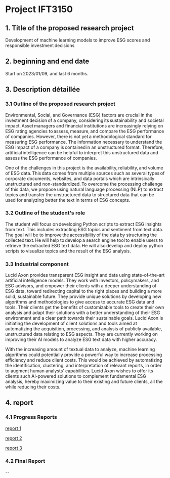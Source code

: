 # Project IFT3150

## 1. Title of the proposed research project 
Development of machine learning models to improve ESG scores and responsible investment decisions 
## 2. beginning and end date 
Start on 2023/01/09, and last 6 months. 
## 3. Description détaillée

### 3.1 Outline of the proposed research project
<div>
Environmental, Social, and Governance (ESG) factors are crucial in the investment decision of a company, considering its sustainability and societal impact. Asset managers and financial institutions are increasingly relying on ESG rating agencies to assess, measure, and compare the ESG performance of companies. However, there is not yet a methodological standard for measuring ESG performance. The information necessary to understand the ESG impact of a company is contained in an unstructured format. Therefore, artificial intelligence can be helpful to interpret this unstructured data and assess the ESG performance of companies.   

One of the challenges in this project is the availability, reliability, and volume of ESG data. This data comes from multiple sources such as several types of corporate documents, websites, and data portals which are intrinsically unstructured and non-standardized. To overcome the processing challenge of this data, we propose using natural language processing (NLP) to extract topics and transfer the unstructured data to structured data that can be used for analyzing better the text in terms of ESG concepts. 
</div>

### 3.2 Outline of the student's role
<div>
The student will focus on developing Python scripts to extract ESG insights from text. This includes extracting ESG topics and sentiment from text data. The goal will be to improve the accessibility of the data by structuring the collected text. He will help to develop a search engine tool to enable users to retrieve the extracted ESG text data. He will also develop and deploy python scripts to visualize topics and the result of the ESG analysis. 
</div>


### 3.3 Industrial component
</div>
Lucid Axon provides transparent ESG insight and data using state-of-the-art artificial intelligence models. They work with investors, policymakers, and ESG advisors, and empower their clients with a deeper understanding of ESG data, toward redirecting capital to the right places and building a more solid, sustainable future. They provide unique solutions by developing new algorithms and methodologies to give access to accurate ESG data and tools. Their clients get the benefits of customizable tools to create their own analysis and adapt their solutions with a better understanding of their ESG environment and a clear path towards their sustainable goals. Lucid Axon is initiating the development of client solutions and tools aimed at automatizing the acquisition, processing, and analysis of publicly available, unstructured data relating to ESG aspects. They are currently working on improving their AI models to analyze ESG text data with higher accuracy.

With the increasing amount of textual data to analyze, machine learning algorithms could potentially provide a powerful way to increase processing efficiency and reduce client costs. This would be achieved by automatizing the identification, clustering, and interpretation of relevant reports, in order to augment human analysts’ capabilities. Lucid Axon wishes to offer its clients such AI-powered solutions to complement fundamental ESG analysis, hereby maximizing value to their existing and future clients, all the while reducing their costs.
</div>

## 4. report

### 4.1 Progress Reports
[report 1](https://github.com/UCMP13753/IFT3150/blob/main/doc/rapport%201.pdf)

[report 2](https://github.com/UCMP13753/IFT3150/blob/main/doc/rapport2.pdf)

[report 3](https://github.com/UCMP13753/IFT3150/blob/main/doc/rapport3.pdf)
### 4.2 Final Report
--